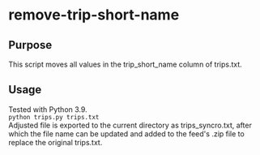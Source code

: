 # remove-trip-short-name

## Purpose
This script moves all values in the trip_short_name column of trips.txt.

## Usage
Tested with Python 3.9.<br>
```python trips.py trips.txt``` <br>
Adjusted file is exported to the current directory as trips_syncro.txt, after which the file name can be updated and added to the feed's .zip file to replace the original trips.txt. 
